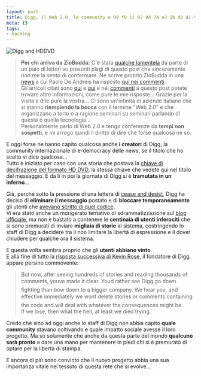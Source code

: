 ```yaml
--- 
layout: post
title: Digg, il Web 2.0, la community e 09 f9 11 02 9d 74 e3 5b d8 41-56 c5 63 56 88 c0
meta: {}
tags: 
- hacking
---
```

![Digg and HDDVD](http://www.lastknight.com/download/digg.png)
> **Per chi arriva da ZioBudda:** C'è stata [qualche lamentela](http://www.lastknight.com/2007/05/02/digg-il-web-20-la-community-e-09-f9-11-02-9d-74-e3-5b-d8-41-56-c5-63-56-88-c0/#comment-53106) da parte di un paio di lettori su presunti plagi di questo post che sinceramente non me la sento di confermare. Ne scrive proprio ZioBudda in una [news](http://www.ziobudda.net/punto_informatico_ancora_e_come_sempre_a_copiare_dai_blogger) a cui Paolo De Andreis ha risposto [qui nei commenti](http://www.ziobudda.net/punto_informatico_ancora_e_come_sempre_a_copiare_dai_blogger).  
Gli articoli citati sono [qui](http://punto-informatico.it/p.aspx?id=1972328&r=PI) e [qui](http://cavallette.autistici.org/2007/05/438) e nei [commenti](http://www.lastknight.com/2007/05/02/digg-il-web-20-la-community-e-09-f9-11-02-9d-74-e3-5b-d8-41-56-c5-63-56-88-c0/#comment-53106) a questo post potete trovare altre informazioni, come pure le mie risposte... Grazie per la visita e dite pure la vostra...
Ci sono un'infinità di aziende italiane che si stanno **riempiendo la bocca** con il termine "Web 2.0" e che organizzano a torto o a ragione seminari su seminari parlando di questa o quella tecnologia...  
Personalmente parlo di Web 2.0 e tengo conferenze da **tempi non sospetti**, e mi arrogo quindi il diritto di dire che forse qualcosa ne so.  
  
E oggi forse ne hanno capito qualcosa anche **i creatori** di Digg, la community internazionale di e-democracy delle news, se il titolo che ho scelto vi dice qualcosa...  
Tutto è iniziato per caso con una storia che postava la [chiave di decifrazione del formato HD DVD](http://rudd-o.com/archives/2007/04/30/spread-this-number/), la stessa chiave che vedete qui nel titolo del messaggio.
E da li in poi la giornata di Digg si è **tramutata in un inferno**...  
  
Già, perché sotto la pressione di una lettera di [cease and desist](http://blog.digg.com/?p=73), Digg ha deciso di **eliminare il messaggio** postato e di **bloccare temporaneamente** gli utenti che [avevano scritto di quel codice](http://www.cjmillisock.com/2007/05/how-i-got-banned-from-digg.html).  
Vi era stato anche un morigerato tentativo di sdrammatizzazione sul [blog ufficiale](http://blog.digg.com/?p=73), ma non è bastato a contenere le **centinaia di utenti inferociti** che si sono premurati di inviare **migliaia di storie** al sistema, costringendo lo staff di Digg a decidere tra il non limitare la libertà di espressione e il dover chiudere per qualche ora il sistema.  
  
E questa volta sembra proprio che gli **utenti abbiano vinto**.  
E alla fine di tutto la [risposta successiva di Kevin Rose](http://blog.digg.com/?p=74), il fondatore di Digg, appare persino commovente:
> But now, after seeing hundreds of stories and reading thousands of comments, youve made it clear. Youd rather see Digg go down fighting than bow down to a bigger company. We hear you, and effective immediately we wont delete stories or comments containing the code and will deal with whatever the consequences might be.  
> If we lose, then what the hell, at least we died trying.  
  
Credo che sino ad oggi anche lo staff di Digg non abbia capito **quale community** stavano coltivando e quale impatto sociale avesse il loro progetto. Ma so solamente che anche da questa parte del mondo **qualcuno sarà pronto** a dare una mano per mantenere in piedi chi si è premurato di optare per la libertà di stampa.  
  
E ancora di più sono convinto che il nuovo progetto abbia una sua importanza vitale nel tessuto di questa rete che si evolve... 
